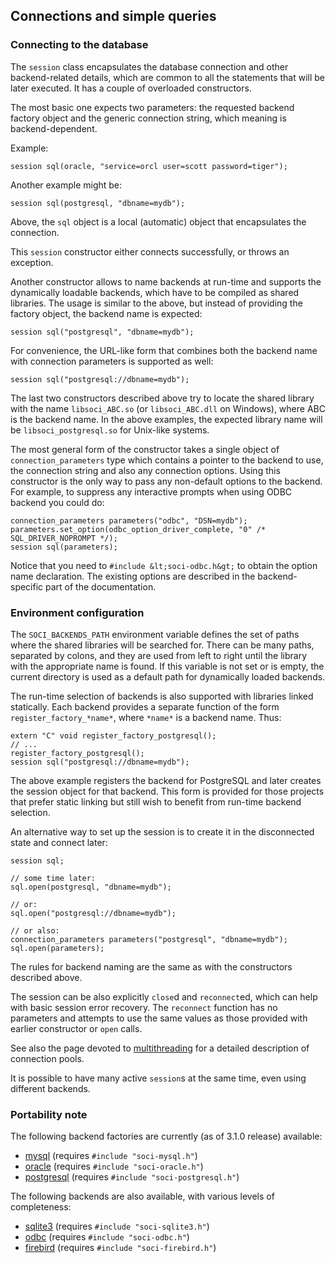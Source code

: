 ## Connections and simple queries

### Connecting to the database

The `session` class encapsulates the database connection and other backend-related details, which are common to all the statements that will be later executed. It has a couple of overloaded constructors.

The most basic one expects two parameters: the requested backend factory object and the generic connection string,
which meaning is backend-dependent.

Example:

    session sql(oracle, "service=orcl user=scott password=tiger");

Another example might be:

    session sql(postgresql, "dbname=mydb");

Above, the `sql` object is a local (automatic) object that encapsulates the connection.

This `session` constructor either connects successfully, or throws an exception.

Another constructor allows to name backends at run-time and supports the dynamically loadable backends, which have to be compiled as shared libraries. The usage is similar to the above, but instead of providing the factory object, the backend name is expected:

    session sql("postgresql", "dbname=mydb");

For convenience, the URL-like form that combines both the backend name with connection parameters is supported as well:

    session sql("postgresql://dbname=mydb");

The last two constructors described above try to locate the shared library with the name `libsoci_ABC.so` (or `libsoci_ABC.dll` on Windows), where ABC is the backend name. In the above examples, the expected library name will be `libsoci_postgresql.so` for Unix-like systems.

The most general form of the constructor takes a single object of `connection_parameters` type which contains a pointer to the backend to use, the connection string and also any connection options. Using this constructor is the only way to pass any non-default options to the backend. For example, to suppress any interactive prompts when using ODBC backend you could do:

    connection_parameters parameters("odbc", "DSN=mydb");
    parameters.set_option(odbc_option_driver_complete, "0" /* SQL_DRIVER_NOPROMPT */);
    session sql(parameters);

Notice that you need to `#include &lt;soci-odbc.h&gt;` to obtain the option name declaration. The existing options are described in the backend-specific part of the documentation.


### Environment configuration

The `SOCI_BACKENDS_PATH` environment variable defines the set of paths where the shared libraries will be searched for. There can be many paths, separated by colons, and they are used from left to right until the library with the appropriate name is found. If this variable is not set or is empty, the current directory is used as a default path for dynamically loaded backends.



The run-time selection of backends is also supported with libraries linked statically. Each backend provides a separate function of the form `register_factory_*name*`, where `*name*` is a backend name. Thus:

    extern "C" void register_factory_postgresql();
    // ...
    register_factory_postgresql();
    session sql("postgresql://dbname=mydb");

The above example registers the backend for PostgreSQL and later creates the session object for that backend. This form is provided for those projects that prefer static linking but still wish to benefit from run-time backend selection.

An alternative way to set up the session is to create it in the disconnected state and connect later:

    session sql;

    // some time later:
    sql.open(postgresql, "dbname=mydb");

    // or:
    sql.open("postgresql://dbname=mydb");

    // or also:
    connection_parameters parameters("postgresql", "dbname=mydb");
    sql.open(parameters);

The rules for backend naming are the same as with the constructors described above.

The session can be also explicitly `close`d and `reconnect`ed, which can help with basic session error recovery. The `reconnect` function has no parameters and attempts to use the same values as those provided with earlier constructor or `open` calls.

See also the page devoted to [multithreading](multithreading.html) for a detailed description of connection pools.

It is possible to have many active `session`s at the same time, even using different backends.

### Portability note

The following backend factories are currently (as of 3.1.0 release) available:

* [mysql](backends/mysql.html) (requires `#include "soci-mysql.h"`)
* [oracle](backends/oracle.html) (requires `#include "soci-oracle.h"`)
* [postgresql](backends/postgresql.html) (requires `#include "soci-postgresql.h"`)

The following backends are also available, with various levels of completeness:

* [sqlite3](backends/sqlite3.html) (requires `#include "soci-sqlite3.h"`)
* [odbc](backends/odbc.html) (requires `#include "soci-odbc.h"`)
* [firebird](backends/firebird.html) (requires `#include "soci-firebird.h"`)